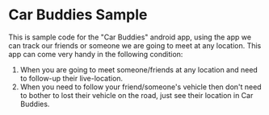 # Car Buddies Sample
This is sample code for the "Car Buddies" android app, using the app we can track our friends or someone we are going to meet at any location.
This app can come very handy in the following condition:

1. When you are going to meet someone/friends at any location and need to follow-up their live-location.
2. When you need to follow your friend/someone's vehicle then don't need to bother to lost their vehicle on the road, just see their location in Car Buddies.


